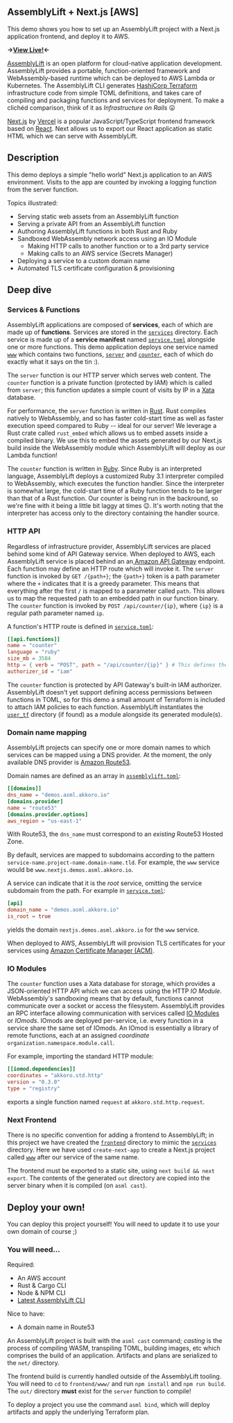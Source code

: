 AssemblyLift + Next.js [AWS]
---------------------------

This demo shows you how to set up an AssemblyLift project with a Next.js application frontend, and deploy it to AWS. 
 
**&rarr;[View Live!](https://nextjs.demos.asml.akkoro.io/)&larr;**

[AssemblyLift](https://github.com/akkoro/assemblylift) is an open platform for cloud-native application development. AssemblyLift provides a portable, function-oriented framework and WebAssembly-based runtime which can be deployed to AWS Lambda or Kubernetes. The AssemblyLift CLI generates [HashiCorp Terraform](https://terraform.io) infrastructure code from simple TOML definitions, and takes care of compiling and packaging functions and services for deployment. To make a clichéd comparison, think of it as _Infrastructure on Rails_ 😛

[Next.js](https://nextjs.org) by [Vercel](https://vercel.com) is a popular JavaScript/TypeScript frontend framework based on [React](http://reactjs.org). Next allows us to export our React application as static HTML which we can serve with AssemblyLift.

## Description
This demo deploys a simple "hello world" Next.js application to an AWS environment. Visits to the app are counted by invoking a logging function from the server function.

Topics illustrated:
 - Serving static web assets from an AssemblyLift function
 - Serving a private API from an AssemblyLift function
 - Authoring AssemblyLift functions in both Rust and Ruby
 - Sandboxed WebAssembly network access using an IO Module
   - Making HTTP calls to another function or to a 3rd party service
   - Making calls to an AWS service (Secrets Manager)
 - Deploying a service to a custom domain name
 - Automated TLS certificate configuration & provisioning

## Deep dive

### Services & Functions
AssemblyLift applications are composed of **services**, each of which are made up of **functions**. Services are stored in the [`services`](services/) directory. Each service is made up of a **service manifest** named [`service.toml`](services/www//service.toml) alongside one or more functions. This demo application deploys one service named [`www`](services/www/) which contains two functions, [`server`](services/www/server/) and [`counter`](services/www/counter/), each of which do exactly what it says on the tin :).  

The `server` function is our HTTP server which serves web content. The `counter` function is a private function (protected by IAM) which is called from `server`; this function updates a simple count of visits by IP in a [Xata](https://xata.io) database.  

For performance, the `server` function is written in [Rust](https://rust-lang.org). Rust compiles natively to WebAssembly, and so has faster cold-start time as well as faster execution speed compared to Ruby -- ideal for our server! We leverage a Rust crate called `rust_embed` which allows us to embed assets inside a compiled binary. We use this to embed the assets generated by our Next.js build inside the WebAssembly module which AssemblyLift will deploy as our Lambda function!  

The `counter` function is written in [Ruby](https://ruby-lang.org). Since Ruby is an interpreted language, AssemblyLift deploys a customized Ruby 3.1 interpreter compiled to WebAssembly, which executes the function handler. Since the interpreter is somewhat large, the cold-start time of a Ruby function tends to be larger than that of a Rust function. Our counter is being run in the backround, so we're fine with it being a little bit laggy at times 😉. It's worth noting that the interpreter has access only to the directory containing the handler source.

### HTTP API
Regardless of infrastructure provider, AssemblyLift services are placed behind some kind of API Gateway service. When deployed to AWS, each AssemblyLift service is placed behind an an[ Amazon API Gateway](https://aws.amazon.com/api-gateway/) endpoint. Each function may define an HTTP route which will invoke it. The `server` function is invoked by `GET /{path+}`; the `{path+}` token is a path parameter where the `+` indicates that it is a greedy parameter. This means that everything after the first `/` is mapped to a parameter called `path`. This allows us to map the requested path to an embedded path in our function binary. The `counter` function is invoked by `POST /api/counter/{ip}`, where `{ip}` is a regular path parameter named `ip`.

A function's HTTP route is defined in [`service.toml`](services/www/service.toml#L27):
```toml
[[api.functions]]
name = "counter"
language = "ruby"
size_mb = 3584
http = { verb = "POST", path = "/api/counter/{ip}" } # This defines the HTTP route for counter
authorizer_id = "iam"
```

The `counter` function is protected by API Gateway's built-in IAM authorizer. AssemblyLift doesn't yet support defining access permissions between functions in TOML, so for this demo a small amount of Terraform is included to attach IAM policies to each function. AssemblyLift instantiates the [`user_tf`](user_tf/) directory (if found) as a module alongside its generated module(s).

### Domain name mapping
AssemblyLift projects can specify one or more domain names to which services can be mapped using a DNS provider. At the moment, the only available DNS provider is [Amazon Route53](https://aws.amazon.com/route53/).

Domain names are defined as an array in [`assemblylift.toml`](assemblylift.toml#L7):
```toml
[[domains]]
dns_name = "demos.asml.akkoro.io"
[domains.provider]
name = "route53"
[domains.provider.options]
aws_region = "us-east-1"
```

With Route53, the `dns_name` must correspond to an _existing_ Route53 Hosted Zone.

By default, services are mapped to subdomains according to the pattern `service-name.project-name.domain-name.tld`. For example, the `www` service would be `www.nextjs.demos.asml.akkoro.io`.

A service can indicate that it is the _root_ service, omitting the service subdomain from the path. For example in [`service.toml`](services/www/service.toml#L12):
```toml
[api]
domain_name = "demos.asml.akkoro.io"
is_root = true
```
yields the domain `nextjs.demos.asml.akkoro.io` for the `www` service.

When deployed to AWS, AssemblyLift will provision TLS certificates for your services using [Amazon Certificate Manager (ACM)](https://aws.amazon.com/certificate-manager/).

### IO Modules
The `counter` function uses a Xata database for storage, which provides a JSON-oriented HTTP API which we can access using the HTTP _IO Module_. WebAssembly's sandboxing means that by default, functions cannot communicate over a socket or access the filesystem. AssemblyLift provides an RPC interface allowing communication with services called [IO Modules](https://docs.assemblylift.akkoro.io/learn-assemblylift/io-modules) or _IOmods_. IOmods are deployed per-service, i.e. every function in a service share the same set of IOmods. An IOmod is essentially a library of remote functions, each at an assigned _coordinate_ `organization.namespace.module.call`.

For example, importing the standard HTTP module:
```toml
[[iomod.dependencies]]
coordinates = "akkoro.std.http"
version = "0.3.0"
type = "registry"
```
exports a single function named `request` at `akkoro.std.http.request`.

### Next Frontend
There is no specific convention for adding a frontend to AssemblyLift; in this project we have created the [`frontend`](frontend/) directory to mimic the [`services`](services/) directory. Here we have used `create-next-app` to create a Next.js project called [`www`](frontend/www/) after our service of the same name.

The frontend must be exported to a static site, using `next build && next export`. The contents of the generated `out` directory are copied into the server binary when it is compiled (on `asml cast`).

## Deploy your own!
You can deploy this project yourself! You will need to update it to use your own domain of course ;)

### You will need...
Required: 
 - An AWS account
 - Rust & Cargo CLI
 - Node & NPM CLI
 - [Latest AssemblyLift CLI](https://github.com/akkoro/assemblylift/releases)

Nice to have: 
 - A domain name in Route53

An AssemblyLift project is built with the `asml cast` command; _casting_ is the process of compiling WASM, transpiling TOML, building images, etc which comprises the build of an application. Artifacts and plans are serialized to the `net/` directory.

The frontend build is currently handled outside of the AssemblyLift tooling. You will need to `cd` to `frontend/www/` and run `npm install` and `npm run build`. The `out/` directory **must** exist for the `server` function to compile!

To deploy a project you use the command `asml bind`, which will deploy artifacts and apply the underlying Terraform plan.
